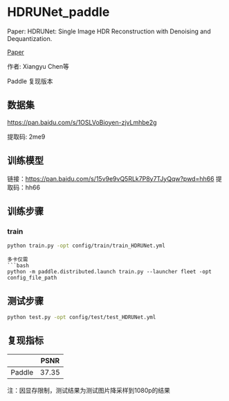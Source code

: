 # HDRUNet_paddle

Paper: HDRUNet: Single Image HDR Reconstruction with Denoising and Dequantization.

[Paper](https://paperswithcode.com/paper/hdrunet-single-image-hdr-reconstruction-with)

作者: Xiangyu Chen等

Paddle 复现版本

## 数据集

https://pan.baidu.com/s/1OSLVoBioyen-zjvLmhbe2g

提取码: 2me9

## 训练模型

链接：https://pan.baidu.com/s/15v9e9vQ5RLk7P8y7TJyQqw?pwd=hh66 
提取码：hh66

## 训练步骤

### train 

```bash
python train.py -opt config/train/train_HDRUNet.yml
```

```
多卡仅需
​```bash
python -m paddle.distributed.launch train.py --launcher fleet -opt config_file_path
```

## 测试步骤

```bash
python test.py -opt config/test/test_HDRUNet.yml
```

## 复现指标

|        | PSNR  |
| ------ | ----- |
| Paddle | 37.35 |

注：因显存限制，测试结果为测试图片降采样到1080p的结果